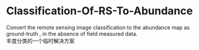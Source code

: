 # Classification-Of-RS-To-Abundance
Convert the remote sensing image classification  to the abundance map as ground-truth , in the absence of field measured data.  
丰度分类的一个临时解决方案
